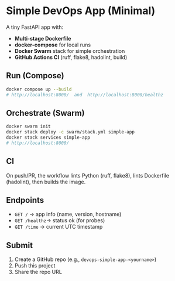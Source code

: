 # Simple DevOps App (Minimal)

A tiny FastAPI app with:
- **Multi-stage Dockerfile**
- **docker-compose** for local runs
- **Docker Swarm** stack for simple orchestration
- **GitHub Actions CI** (ruff, flake8, hadolint, build)

## Run (Compose)
```bash
docker compose up --build
# http://localhost:8000/  and  http://localhost:8000/healthz
```

## Orchestrate (Swarm)
```bash
docker swarm init
docker stack deploy -c swarm/stack.yml simple-app
docker stack services simple-app
# http://localhost:8000/
```

## CI
On push/PR, the workflow lints Python (ruff, flake8), lints Dockerfile (hadolint), then builds the image.

## Endpoints
- `GET /`       → app info (name, version, hostname)
- `GET /healthz`→ status ok (for probes)
- `GET /time`   → current UTC timestamp

## Submit
1. Create a GitHub repo (e.g., `devops-simple-app-<yourname>`)
2. Push this project
3. Share the repo URL
